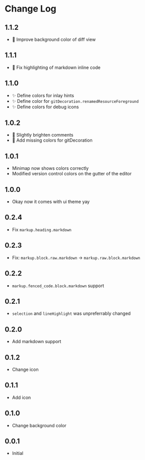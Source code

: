 # Change Log

## 1.1.2

- 💪 Improve background color of diff view

## 1.1.1

- 🐛 Fix highlighting of markdown inline code

## 1.1.0

- ✨ Define colors for inlay hints
- ✨ Define color for `gitDecoration.renamedResourceForeground`
- ✨ Define colors for debug icons

## 1.0.2

- 🎨 Slightly brighten comments
- 🐛 Add missing colors for gitDecoration

## 1.0.1

- Minimap now shows colors correctly
- Modified version control colors on the gutter of the editor

## 1.0.0

- Okay now it comes with ui theme yay

## 0.2.4

- Fix `markup.heading.markdown`

## 0.2.3

- Fix: `markup.block.raw.markdown` -> `markup.raw.block.markdown`

## 0.2.2

- `markup.fenced_code.block.markdown` support

## 0.2.1

- `selection` and `lineHighlight` was unpreferrably changed

## 0.2.0

- Add markdown support

## 0.1.2

- Change icon

## 0.1.1

- Add icon

## 0.1.0

- Change background color

## 0.0.1

- Initial